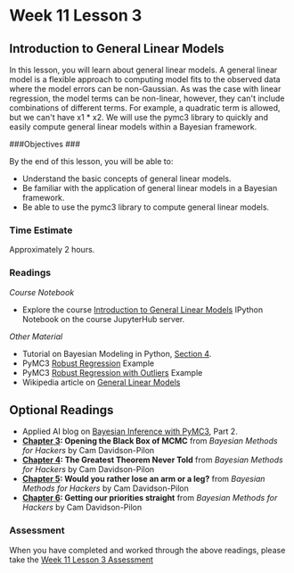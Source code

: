 # Week 11 Lesson 3 #
## Introduction to General Linear Models ##

In this lesson, you will learn about general linear models. A general
linear model is a flexible approach to computing model fits to the
observed data where the model errors can be non-Gaussian. As was the
case with linear regression, the model terms can be non-linear, however,
they can't include combinations of different terms. For example, a
quadratic term is allowed, but we can't have x1 * x2. We will use the
pymc3 library to quickly and easily compute general linear models within
a Bayesian framework.

###Objectives ###

By the end of this lesson, you will be able to:

- Understand the basic concepts of general linear models.  
- Be familiar with the application of general linear models in a Bayesian framework.
- Be able to use the pymc3 library to compute general linear models.

### Time Estimate ###

Approximately 2 hours.

### Readings ####

_Course Notebook_

- Explore the course [Introduction to General Linear Models][l3nb]
IPython Notebook on the course JupyterHub server.

_Other Material_

- Tutorial on Bayesian Modeling in Python, [Section 4][bmps4].
- PyMC3 [Robust Regression][pymc3rr] Example
- PyMC3 [Robust Regression with Outliers][pymc3rro] Example
- Wikipedia article on [General Linear Models][wglm]

## Optional Readings ##

- Applied AI blog on [Bayesian Inference with PyMC3][aibpymc3], Part 2.
- **[Chapter 3][bmh3]: Opening the Black Box of MCMC** from  _Bayesian Methods for Hackers_ by Cam Davidson-Pilon
- **[Chapter 4][bmh4]: The Greatest Theorem Never Told** from  _Bayesian Methods for Hackers_ by Cam Davidson-Pilon
- **[Chapter 5][bmh5]: Would you rather lose an arm or a leg?** from  _Bayesian Methods for Hackers_ by Cam Davidson-Pilon
- **[Chapter 6][bmh6]: Getting our priorities straight** from  _Bayesian Methods for Hackers_ by Cam Davidson-Pilon

### Assessment ###

When you have completed and worked through the above readings, please take the [Week 11 Lesson 3 Assessment][la]

[l3nb]: notebooks/intro2pp-glm.ipynb

[la]: https://learn.illinois.edu/mod/quiz/

[wglm]: https://en.wikipedia.org/wiki/Generalized_linear_model

[pymc3rr]: http://pymc-devs.github.io/pymc3/GLM-robust/
[pymc3rro]: http://pymc-devs.github.io/pymc3/GLM-robust-with-outlier-detection/

[bmh3]: http://nbviewer.ipython.org/urls/raw.github.com/CamDavidsonPilon/Probabilistic-Programming-and-Bayesian-Methods-for-Hackers/master/Chapter3_MCMC/Chapter3.ipynb
[bmh4]: http://nbviewer.ipython.org/urls/raw.github.com/CamDavidsonPilon/Probabilistic-Programming-and-Bayesian-Methods-for-Hackers/master/Chapter4_TheGreatestTheoremNeverTold/Chapter4.ipynb
[bmh5]: http://nbviewer.ipython.org/urls/raw.github.com/CamDavidsonPilon/Probabilistic-Programming-and-Bayesian-Methods-for-Hackers/master/Chapter5_LossFunctions/Chapter5.ipynb
[bmh6]: http://nbviewer.ipython.org/urls/raw.github.com/CamDavidsonPilon/Probabilistic-Programming-and-Bayesian-Methods-for-Hackers/master/Chapter6_Priorities/Chapter6.ipynb

[bmps4]: http://nbviewer.jupyter.org/github/markdregan/Bayesian-Modelling-in-Python/blob/master/Section%204.%20Bayesian%20regression.ipynb

[aibpymc3]: http://blog.applied.ai/bayesian-inference-with-pymc3-part-2/